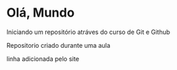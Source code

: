 # Olá, Mundo
 Iniciando um repositório atráves do curso de Git e Github

Repositorio criado durante uma aula 

linha adicionada pelo site
